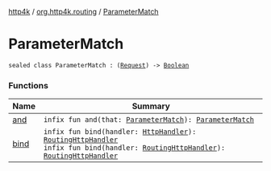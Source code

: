 [http4k](../../index.md) / [org.http4k.routing](../index.md) / [ParameterMatch](./index.md)

# ParameterMatch

`sealed class ParameterMatch : (`[`Request`](../../org.http4k.core/-request/index.md)`) -> `[`Boolean`](https://kotlinlang.org/api/latest/jvm/stdlib/kotlin/-boolean/index.html)

### Functions

| Name | Summary |
|---|---|
| [and](and.md) | `infix fun and(that: `[`ParameterMatch`](./index.md)`): `[`ParameterMatch`](./index.md) |
| [bind](bind.md) | `infix fun bind(handler: `[`HttpHandler`](../../org.http4k.core/-http-handler.md)`): `[`RoutingHttpHandler`](../-routing-http-handler/index.md)<br>`infix fun bind(handler: `[`RoutingHttpHandler`](../-routing-http-handler/index.md)`): `[`RoutingHttpHandler`](../-routing-http-handler/index.md) |
